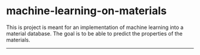 # machine-learning-on-materials
This is project is meant for an implementation of machine learning into a material database. The goal is to be able to predict the properties of the materials.

---
